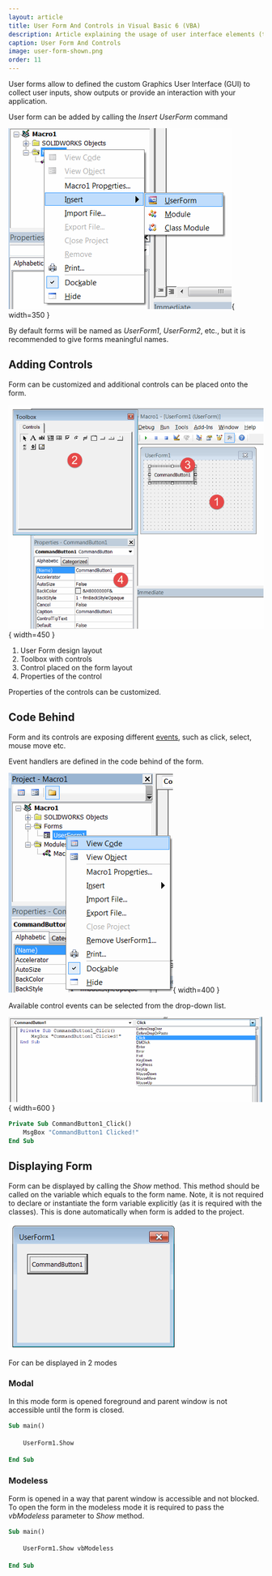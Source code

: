 ```yaml
---
layout: article
title: User Form And Controls in Visual Basic 6 (VBA)
description: Article explaining the usage of user interface elements (text box, combo box, list etc.) and forms in Visual Basic 6 (VBA)
caption: User Form And Controls
image: user-form-shown.png
order: 11
---
```

User forms allow to defined the custom Graphics User Interface (GUI) to collect user inputs, show outputs or provide an interaction with your application.

User form can be added by calling the *Insert UserForm* command

![Insert User Form](insert-user-form.png){ width=350 }

By default forms will be named as *UserForm1*, *UserForm2*, etc., but it is recommended to give forms meaningful names.

## Adding Controls

Form can be customized and additional controls can be placed onto the form.

![Layout of the user form](user-form-layout.png){ width=450 }

1. User Form design layout
1. Toolbox with controls
1. Control placed on the form layout
1. Properties of the control

Properties of the controls can be customized.

## Code Behind

Form and its controls are exposing different [events](/visual-basic/events/), such as click, select, mouse move etc.

Event handlers are defined in the code behind of the form.

![View Code command of User Form](view-code-menu-command.png){ width=400 }

Available control events can be selected from the drop-down list.

![Control events](windows-form-code-behind.png){ width=600 }

~~~vb
Private Sub CommandButton1_Click()
    MsgBox "CommandButton1 Clicked!"
End Sub
~~~

## Displaying Form

Form can be displayed by calling the *Show* method. This method should be called on the variable which equals to the form name. Note, it is not required to declare or instantiate the form variable explicitly (as it is required with the classes). This is done automatically when form is added to the project.

![User Form](user-form-shown.png)

For can be displayed in 2 modes

### Modal

In this mode form is opened foreground and parent window is not accessible until the form is closed.

~~~vb
Sub main()

    UserForm1.Show

End Sub
~~~

### Modeless

Form is opened in a way that parent window is accessible and not blocked. To open the form in the modeless mode it is required to pass the *vbModeless* parameter to *Show* method.

~~~vb
Sub main()

    UserForm1.Show vbModeless

End Sub
~~~

